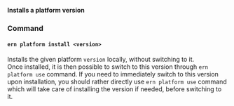 **Installs a platform version**

### Command

#### `ern platform install <version>`

Installs the given platform `version` locally, without switching to it.  
Once installed, it is then possible to switch to this version through `ern platform use` command. If you need to immediately switch to this version upon installation, you should rather directly use `ern platform use` command which will take care of installing the version if needed, before switching to it.
